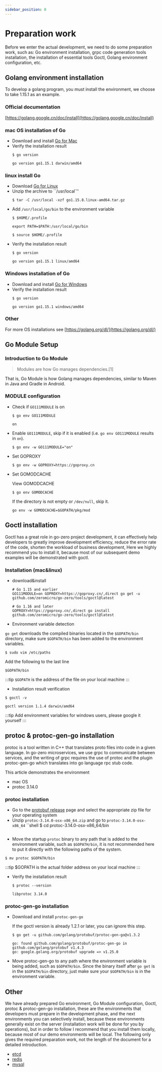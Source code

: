```yaml
---
sidebar_position: 0
---
```


# Preparation work

Before we enter the actual development, we need to do some preparation work, such as: Go environment installation, grpc code generation tools installation, the installation of essential tools Goctl, Golang environment configuration, etc.

## Golang environment installation

To develop a golang program, you must install the environment, we choose to take 1.15.1 as an example.

### Official documentation
[https://golang.google.cn/doc/install](https://golang.google.cn/doc/install)

### mac OS installation of Go

* Download and install [Go for Mac](https://dl.google.com/go/go1.15.1.darwin-amd64.pkg)
* Verify the installation result
    ```shell
    $ go version
    ```
    ```text
    go version go1.15.1 darwin/amd64
    ```
### linux install Go
* Download [Go for Linux](https://golang.org/dl/go1.15.8.linux-amd64.tar.gz)
* Unzip the archive to ``/usr/local`''
    ```shell
    $ tar -C /usr/local -xzf go1.15.8.linux-amd64.tar.gz
    ```
* Add `/usr/local/go/bin` to the environment variable
    ```shell
    $ $HOME/.profile
    ```
    ```shell
    export PATH=$PATH:/usr/local/go/bin
    ```
    ```shell
    $ source $HOME/.profile
    ```
* Verify the installation result
    ```shell
    $ go version
    ```
    ```text
    go version go1.15.1 linux/amd64
    ```
### Windows installation of Go
* Download and install [Go for Windows](https://golang.org/dl/go1.15.8.windows-amd64.msi)
* Verify the installation result
    ```shell
    $ go version
    ```
    ```text
    go version go1.15.1 windows/amd64
    ```

### Other

For more OS installations see [https://golang.org/dl/](https://golang.org/dl/)

## Go Module Setup

### Introduction to Go Module
> Modules are how Go manages dependencies.[1]

That is, Go Module is how Golang manages dependencies, similar to Maven in Java and Gradle in Android.

### MODULE configuration
* Check if `GO111MODULE` is on
    ```shell
    $ go env GO111MODULE
    ```
    ```text
    on
    ```
* Enable ``GO111MODULE``, skip if it is enabled (i.e. ``go env GO111MODULE`` results in ``on``).
    ```shell
    $ go env -w GO111MODULE="on"
    ```
* Set GOPROXY
    ```shell
    $ go env -w GOPROXY=https://goproxy.cn
    ```
* Set GOMODCACHE
  
    View GOMODCACHE
    ```shell
    $ go env GOMODCACHE
    ```
    If the directory is not empty or ``/dev/null``, skip it.
    ```shell
    go env -w GOMODCACHE=$GOPATH/pkg/mod
    ```
  
## Goctl installation

Goctl has a great role in go-zero project development, it can effectively help developers to greatly improve development efficiency, reduce the error rate of the code, shorten the workload of business development,
Here we highly recommend you to install it, because most of our subsequent demo examples will be demonstrated with goctl.

### Installation (mac&linux)
* download&install
    ```shell
    # Go 1.15 and earlier
    GO111MODULE=on GOPROXY=https://goproxy.cn/,direct go get -u github.com/zeromicro/go-zero/tools/goctl@latest

    # Go 1.16 and later
    GOPROXY=https://goproxy.cn/,direct go install github.com/zeromicro/go-zero/tools/goctl@latest
    ```
* Environment variable detection

``go get`` downloads the compiled binaries located in the `$GOPATH/bin` directory, make sure `$GOPATH/bin` has been added to the environment variables.
```shell
$ sudo vim /etc/paths
```
Add the following to the last line
```text
$GOPATH/bin
```
:::tip
``$GOPATH`` is the address of the file on your local machine 
:::
                                                                                                                                                                                               
* Installation result verification
```shell
$ goctl -v
```
```text
goctl version 1.1.4 darwin/amd64
```
:::tip
Add environment variables for windows users, please google it yourself
:::

## protoc & protoc-gen-go installation

protoc is a tool written in C++ that translates proto files into code in a given language. In go-zero microservices, we use grpc to communicate between services, and the writing of grpc requires the use of protoc and the plugin protoc-gen-go which translates into go language rpc stub code.

This article demonstrates the environment
* mac OS
* protoc 3.14.0

### protoc installation

* Go to the [protobuf release](https://github.com/protocolbuffers/protobuf/releases) page and select the appropriate zip file for your operating system
* Unzip `protoc-3.14.0-osx-x86_64.zip` and go to `protoc-3.14.0-osx-x86_64`
    ``shell
    $ cd protoc-3.14.0-osx-x86_64/bin
    ```
* Move the startup `protoc` binary to any path that is added to the environment variable, such as `$GOPATH/bin`, it is not recommended here to put it directly with the following paths of the system.
```shell
$ mv protoc $GOPATH/bin
```
:::tip
$GOPATH is the actual folder address on your local machine
:::                                                                                                                                  
                                                                                                                                             
* Verify the installation result
    ```shell
    $ protoc --version
    ```
    ```shell
    libprotoc 3.14.0
    ```
  
### protoc-gen-go installation
* Download and install `protoc-gen-go`

  If the goctl version is already 1.2.1 or later, you can ignore this step.
    ```shell
    $ go get -u github.com/golang/protobuf/protoc-gen-go@v1.3.2
    ```
    ```text
    go: found github.com/golang/protobuf/protoc-gen-go in github.com/golang/protobuf v1.4.3
    go: google.golang.org/protobuf upgrade => v1.25.0
    ```
* Move protoc-gen-go to any path where the environment variable is being added, such as `$GOPATH/bin`. Since the binary itself after `go get` is in the `$GOPATH/bin` directory, just make sure your `$GOPATH/bin` is in the environment variable.

## Other

We have already prepared Go environment, Go Module configuration, Goctl, protoc & protoc-gen-go installation, these are the environments that developers must prepare in the development phase, and the next environments you can selectively install, because these environments generally exist on the server (installation work will be done for you by operations), but in order to follow I recommend that you install them locally, because most of our demo environments will be local. The following only gives the required preparation work, not the length of the document for a detailed introduction.

* [etcd](https://etcd.io/docs/current/rfc/v3api/)
* [redis](https://redis.io/)
* [mysql](https://www.mysql.com/)
